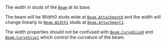 The width in studs of the [`Beam`](https://create.roblox.com/docs/reference/engine/classes/Beam) at its base.

The beam will be Width0 studs wide at [`Beam.Attachment0`](https://create.roblox.com/docs/reference/engine/classes/Beam#Attachment0) and the
width will change linearly to [`Beam.Width1`](https://create.roblox.com/docs/reference/engine/classes/Beam#Width1) studs at
[`Beam.Attachment1`](https://create.roblox.com/docs/reference/engine/classes/Beam#Attachment1).

The width properties should not be confused with [`Beam.CurveSize0`](https://create.roblox.com/docs/reference/engine/classes/Beam#CurveSize0)
and [`Beam.CurveSize1`](https://create.roblox.com/docs/reference/engine/classes/Beam#CurveSize1) which control the curvature of the beam.